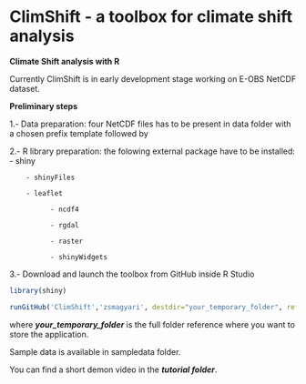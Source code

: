 # ClimShift - a toolbox for climate shift analysis
**Climate Shift analysis with R**

Currently ClimShift is in early development stage working on E-OBS NetCDF dataset.

**Preliminary steps**

    
  1.- Data preparation: four NetCDF files has to be present in data folder with a chosen prefix template followed by

  2.- R library preparation: the folowing external package have to be installed:
        - shiny
              
        - shinyFiles
              
        - leaflet
              
              - ncdf4
              
              - rgdal
              
              - raster
              
              - shinyWidgets

  3.- Download and launch the toolbox from GitHub inside R Studio

```R
library(shiny)

runGitHub('ClimShift','zsmagyari', destdir="your_temporary_folder", ref="main")
```
where ***your_temporary_folder*** is the full folder reference where you want to store the application.

Sample data is available in sampledata folder.

You can find a short demon video in the ***tutorial folder***.
